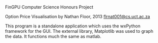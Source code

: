 FinGPU Computer Science Honours Project

Option Price Visualisation
by Nathan Floor, 2013
flrnat001@cs.uct.ac.za

This program is a standalone application which uses the wxPython framework for the GUI.
The external library, Matplotlib was used to graph the data. It functions much the same as matlab.


